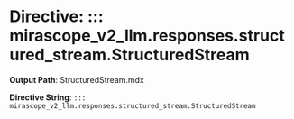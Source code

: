 # Directive: ::: mirascope_v2_llm.responses.structured_stream.StructuredStream

**Output Path**: StructuredStream.mdx

**Directive String**: `::: mirascope_v2_llm.responses.structured_stream.StructuredStream`

